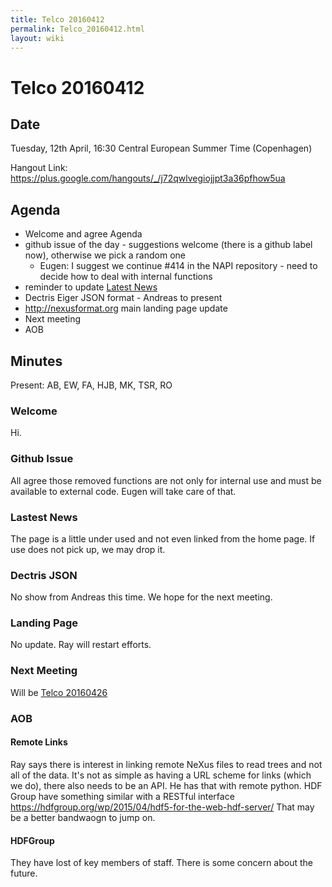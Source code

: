 ```yaml
---
title: Telco 20160412
permalink: Telco_20160412.html
layout: wiki
---
```

Telco 20160412
==============

Date
----

Tuesday, 12th April, 16:30 Central European Summer Time (Copenhagen)

Hangout Link:
<https://plus.google.com/hangouts/_/j72qwlvegiojjpt3a36pfhow5ua>

Agenda
------

-   Welcome and agree Agenda
-   github issue of the day - suggestions welcome (there is a github
    label now), otherwise we pick a random one
    -   Eugen: I suggest we continue \#414 in the NAPI repository - need
        to decide how to deal with internal functions
-   reminder to update [Latest News](Latest_News.html "wikilink")
-   Dectris Eiger JSON format - Andreas to present
-   <http://nexusformat.org> main landing page update
-   Next meeting
-   AOB

Minutes
-------

Present: AB, EW, FA, HJB, MK, TSR, RO

### Welcome

Hi.

### Github Issue

All agree those removed functions are not only for internal use and must
be available to external code. Eugen will take care of that.

### Lastest News

The page is a little under used and not even linked from the home page.
If use does not pick up, we may drop it.

### Dectris JSON

No show from Andreas this time. We hope for the next meeting.

### Landing Page

No update. Ray will restart efforts.

### Next Meeting

Will be [Telco 20160426](Telco_20160426.html "wikilink")

### AOB

#### Remote Links

Ray says there is interest in linking remote NeXus files to read trees
and not all of the data. It's not as simple as having a URL scheme for
links (which we do), there also needs to be an API. He has that with
remote python. HDF Group have something similar with a RESTful interface
<https://hdfgroup.org/wp/2015/04/hdf5-for-the-web-hdf-server/> That may
be a better bandwaogn to jump on.

#### HDFGroup

They have lost of key members of staff. There is some concern about the
future.

